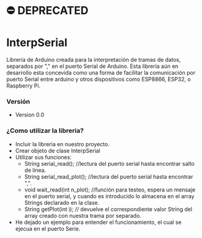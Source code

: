 # ⛔️ DEPRECATED #


# InterpSerial #

Libreria de Arduino creada para la interpretación de tramas de datos, separados por "," en el puerto Serial de Arduino. Esta libreria aún en desarrollo esta concevida como una forma de facilitar la comunicación por puerto Serial entre arduino y otros dispositivos como ESP8866, ESP32, o Raspberry Pi.

### Versión ###

* Version 0.0

### ¿Como utilizar la libreria? ###

* Incluir la libreria en nuestro proyecto.
* Crear objeto de clase InterpSerial
* Utilizar sus funciones:
    * String serial_read(); //lectura del puerto serial hasta encontrar salto de linea.
    * String serial_read_plot(); //lectura del puerto serial hasta encontrar ",".
    * void wait_read(int n_plot); //función para testeo, espera un mensaje en el puerto serial, y cuando es introducido lo almacena en el array Strings declarado en la clase.
    * String getPlot(int i); // devuelve el correspondiente valor String del array creado con nuestra trama por separado.
* He dejado un ejemplo para entender el funcionamiento, el cual se ejecua en el puerto Serie.
